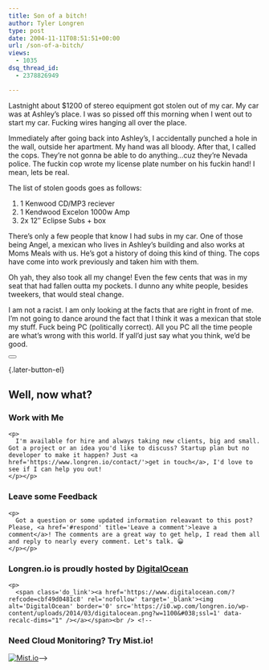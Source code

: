 ```yaml
---
title: Son of a bitch!
author: Tyler Longren
type: post
date: 2004-11-11T08:51:51+00:00
url: /son-of-a-bitch/
views:
  - 1035
dsq_thread_id:
  - 2378826949

---
```

Lastnight about $1200 of stereo equipment got stolen out of my car. My car was at Ashley&#8217;s place. I was so pissed off this morning when I went out to start my car. Fucking wires hanging all over the place.

Immediately after going back into Ashley&#8217;s, I accidentally punched a hole in the wall, outside her apartment. My hand was all bloody. After that, I called the cops. They&#8217;re not gonna be able to do anything&#8230;cuz they&#8217;re Nevada police. The fuckin cop wrote my license plate number on his fuckin hand! I mean, lets be real.

The list of stolen goods goes as follows:  
1. 1 Kenwood CD/MP3 reciever  
2. 1 Kendwood Excelon 1000w Amp  
3. 2x 12&#8243; Eclipse Subs + box

There&#8217;s only a few people that know I had subs in my car. One of those being Angel, a mexican who lives in Ashley&#8217;s building and also works at Moms Meals with us. He&#8217;s got a history of doing this kind of thing. The cops have come into work previously and taken him with them.

Oh yah, they also took all my change! Even the few cents that was in my seat that had fallen outta my pockets. I dunno any white people, besides tweekers, that would steal change.

I am not a racist. I am only looking at the facts that are right in front of me. I&#8217;m not going to dance around the fact that I think it was a mexican that stole my stuff. Fuck being PC (politically correct). All you PC all the time people are what&#8217;s wrong with this world. If yall&#8217;d just say what you think, we&#8217;d be good. 

<div class="wpulike wpulike-default " >
  <div class="wp_ulike_general_class wp_ulike_is_not_liked">
    <button type="button"
					aria-label="Like Button"
					data-ulike-id="1711"
					data-ulike-nonce="c01eb0ac28"
					data-ulike-type="likeThis"
					data-ulike-template="wpulike-default"
					data-ulike-display-likers="0"
					data-ulike-disable-pophover="0"
					class="wp_ulike_btn wp_ulike_put_image wp_likethis_1711"></button><span class="count-box"></span>
  </div>
</div>

[][1]{.later-button-el}

<div class='what-next'>
  <h2>
    Well, now what?
  </h2>
  
  <div class='hire'>
    <h3>
      Work with Me
    </h3>
    
    <p>
      I'm available for hire and always taking new clients, big and small. Got a project or an idea you'd like to discuss? Startup plan but no developer to make it happen? Just <a href='https://www.longren.io/contact/'>get in touch</a>, I'd love to see if I can help you out!
    </p></p>
  </div>
  
  <div class='hire'>
    <h3>
      Leave some Feedback
    </h3>
    
    <p>
      Got a question or some updated information releavant to this post? Please, <a href='#respond' title='Leave a comment'>leave a comment</a>! The comments are a great way to get help, I read them all and reply to nearly every comment. Let's talk. 😀
    </p></p>
  </div>
  
  <div class='now-what-bottom-ad'>
    <h3>
      Longren.io is proudly hosted by <a href='https://www.digitalocean.com/?refcode=cbf49d0481c8'>DigitalOcean</a>
    </h3>
    
    <p>
      <span class='do_link'><a href='https://www.digitalocean.com/?refcode=cbf49d0481c8' rel='nofollow' target='_blank'><img alt='DigitalOcean' border='0' src='https://i0.wp.com/longren.io/wp-content/uploads/2014/03/digitalocean.png?w=1100&#038;ssl=1' data-recalc-dims="1" /></a></span><br /> <!--

<h3>Need Cloud Monitoring? Try Mist.io!</h3>

<span class='do_link'><a href='http://mist.io/?ref=tyler' rel='nofollow' target='_blank'><img alt='Mist.io' border='0' src='https://i0.wp.com/longren.io/wp-content/uploads/2014/04/mistio.jpg?w=1100&#038;ssl=1' data-recalc-dims="1"></a></span>--></div> </div>

 [1]: #